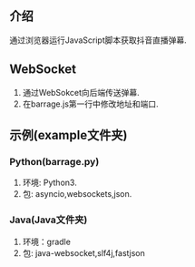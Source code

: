 ## 介绍
通过浏览器运行JavaScript脚本获取抖音直播弹幕.
## WebSocket
1. 通过WebSokcet向后端传送弹幕.
2. 在barrage.js第一行中修改地址和端口.
## 示例(example文件夹)
### Python(barrage.py)
1. 环境: Python3.
2. 包: asyncio,websockets,json.
### Java(Java文件夹)
1. 环境：gradle
2. 包: java-websocket,slf4j,fastjson
